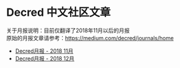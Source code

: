 # Decred 中文社区文章

关于月报说明：目前仅翻译了2018年11月以后的月报 </br>
原始的月报文章请参考：https://medium.com/decred/journals/home
* [Decred月报 - 2018 11月](chapter_03/201811_DecredJournalCN.md)
* [Decred月报 - 2018 12月](chapter_03/201812_DecredJournalCN.md)
